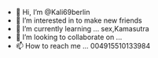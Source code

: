 - 👋 Hi, I’m @Kali69berlin
- 👀 I’m interested in to make new friends 
- 🌱 I’m currently learning ... sex,Kamasutra 
- 💞️ I’m looking to collaborate on ...
- 📫 How to reach me ... 004915510133984

<!---
Kali69berlin/Kali69berlin is a ✨ special ✨ repository because its `README.md` (this file) appears on your GitHub profile.
You can click the Preview link to take a look at your changes.
--->
